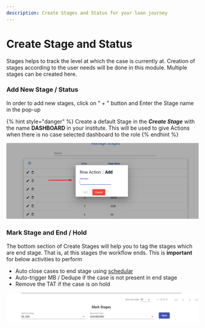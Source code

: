 ```yaml
---
description: Create Stages and Status for your loan journey
---
```


# Create Stage and Status

Stages helps to track the level at which the case is currently at. Creation of stages according to the user needs will be done in this module. Multiple stages can be created here.

### Add New Stage / Status

In order to add new stages, click on " + "  button and Enter the Stage name in the pop-up

{% hint style="danger" %}
Create a default Stage in the _**Create Stage**_ with the name **DASHBOARD** in your institute. This will be used to give Actions when there is no case  selected dashboard to the role  &#x20;
{% endhint %}

![](<../../.gitbook/assets/image (20).png>)

### Mark Stage and End / Hold

The bottom section of Create Stages will help you to tag the stages which are end stage. That is, at this stages the workflow ends. This is **important** for below activities to perform

* Auto close cases to end stage using [schedular](../product-level/manage-schedulers-product.md)
* Auto-trigger MB / Dedupe if the case is not present in end stage
* Remove the TAT if the case is on hold

![](<../../.gitbook/assets/image (235).png>)

